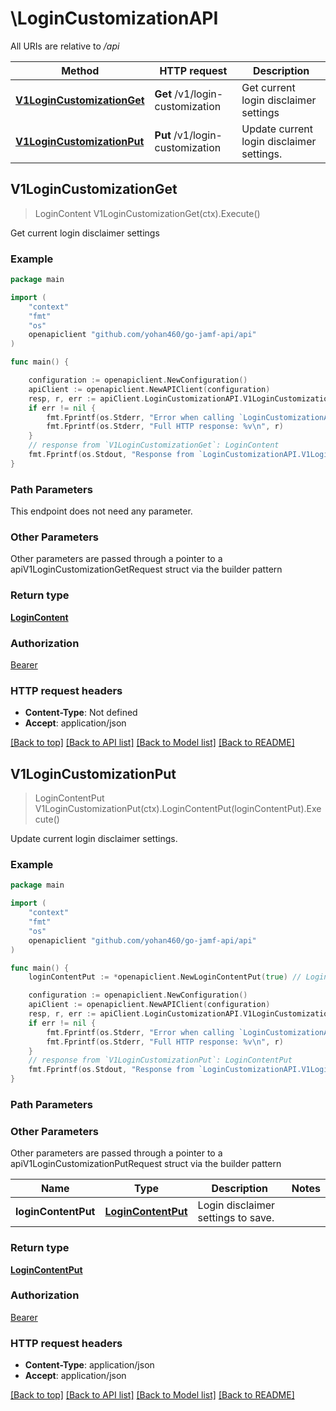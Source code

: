 # \LoginCustomizationAPI

All URIs are relative to */api*

Method | HTTP request | Description
------------- | ------------- | -------------
[**V1LoginCustomizationGet**](LoginCustomizationAPI.md#V1LoginCustomizationGet) | **Get** /v1/login-customization | Get current login disclaimer settings
[**V1LoginCustomizationPut**](LoginCustomizationAPI.md#V1LoginCustomizationPut) | **Put** /v1/login-customization | Update current login disclaimer settings.



## V1LoginCustomizationGet

> LoginContent V1LoginCustomizationGet(ctx).Execute()

Get current login disclaimer settings



### Example

```go
package main

import (
	"context"
	"fmt"
	"os"
	openapiclient "github.com/yohan460/go-jamf-api/api"
)

func main() {

	configuration := openapiclient.NewConfiguration()
	apiClient := openapiclient.NewAPIClient(configuration)
	resp, r, err := apiClient.LoginCustomizationAPI.V1LoginCustomizationGet(context.Background()).Execute()
	if err != nil {
		fmt.Fprintf(os.Stderr, "Error when calling `LoginCustomizationAPI.V1LoginCustomizationGet``: %v\n", err)
		fmt.Fprintf(os.Stderr, "Full HTTP response: %v\n", r)
	}
	// response from `V1LoginCustomizationGet`: LoginContent
	fmt.Fprintf(os.Stdout, "Response from `LoginCustomizationAPI.V1LoginCustomizationGet`: %v\n", resp)
}
```

### Path Parameters

This endpoint does not need any parameter.

### Other Parameters

Other parameters are passed through a pointer to a apiV1LoginCustomizationGetRequest struct via the builder pattern


### Return type

[**LoginContent**](LoginContent.md)

### Authorization

[Bearer](../README.md#Bearer)

### HTTP request headers

- **Content-Type**: Not defined
- **Accept**: application/json

[[Back to top]](#) [[Back to API list]](../README.md#documentation-for-api-endpoints)
[[Back to Model list]](../README.md#documentation-for-models)
[[Back to README]](../README.md)


## V1LoginCustomizationPut

> LoginContentPut V1LoginCustomizationPut(ctx).LoginContentPut(loginContentPut).Execute()

Update current login disclaimer settings.



### Example

```go
package main

import (
	"context"
	"fmt"
	"os"
	openapiclient "github.com/yohan460/go-jamf-api/api"
)

func main() {
	loginContentPut := *openapiclient.NewLoginContentPut(true) // LoginContentPut | Login disclaimer settings to save.

	configuration := openapiclient.NewConfiguration()
	apiClient := openapiclient.NewAPIClient(configuration)
	resp, r, err := apiClient.LoginCustomizationAPI.V1LoginCustomizationPut(context.Background()).LoginContentPut(loginContentPut).Execute()
	if err != nil {
		fmt.Fprintf(os.Stderr, "Error when calling `LoginCustomizationAPI.V1LoginCustomizationPut``: %v\n", err)
		fmt.Fprintf(os.Stderr, "Full HTTP response: %v\n", r)
	}
	// response from `V1LoginCustomizationPut`: LoginContentPut
	fmt.Fprintf(os.Stdout, "Response from `LoginCustomizationAPI.V1LoginCustomizationPut`: %v\n", resp)
}
```

### Path Parameters



### Other Parameters

Other parameters are passed through a pointer to a apiV1LoginCustomizationPutRequest struct via the builder pattern


Name | Type | Description  | Notes
------------- | ------------- | ------------- | -------------
 **loginContentPut** | [**LoginContentPut**](LoginContentPut.md) | Login disclaimer settings to save. | 

### Return type

[**LoginContentPut**](LoginContentPut.md)

### Authorization

[Bearer](../README.md#Bearer)

### HTTP request headers

- **Content-Type**: application/json
- **Accept**: application/json

[[Back to top]](#) [[Back to API list]](../README.md#documentation-for-api-endpoints)
[[Back to Model list]](../README.md#documentation-for-models)
[[Back to README]](../README.md)

